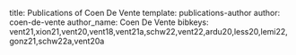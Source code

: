 title: Publications of Coen De Vente
template: publications-author
author: coen-de-vente
author_name: Coen De Vente
bibkeys: vent21,xion21,vent20,vent18,vent21a,schw22,vent22,ardu20,less20,lemi22,gonz21,schw22a,vent20a